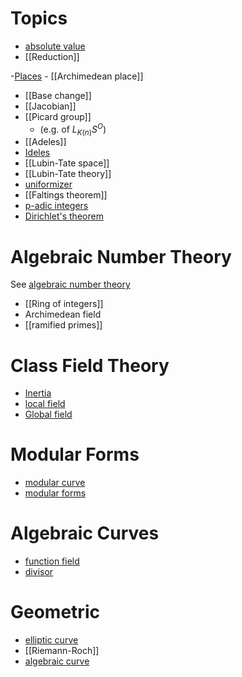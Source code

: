 
# Topics
- [absolute value](absolute%20value)
- [[Reduction]]

-[Places](place.md)
	- [[Archimedean place]]
- [[Base change]]
- [[Jacobian]]
- [[Picard group]] 
	- (e.g. of $L_{K(n)}S^O$)
- [[Adeles]]
- [Ideles](Ideles.md)
- [[Lubin-Tate space]]
- [[Lubin-Tate theory]]
- [uniformizer](uniformizer)
- [[Faltings theorem]]
- [p-adic integers](p-adic%20integers)
- [Dirichlet's theorem](Dirichlet's%20theorem)

# Algebraic Number Theory

See [algebraic number theory](algebraic%20number%20theory)

- [[Ring of integers]]
-  Archimedean field
- [[ramified primes]]

# Class Field Theory

- [Inertia](Inertia.md)
- [local field](local%20field.md)
- [Global field](Global%20field)

# Modular Forms

- [modular curve](modular%20curve)
- [modular forms](modular%20form.md)

# Algebraic Curves

- [function field](function%20field.md)
- [divisor](divisor.md)

# Geometric

- [elliptic curve](elliptic%20curve.md)
- [[Riemann-Roch]]
- [algebraic curve](algebraic%20curve)